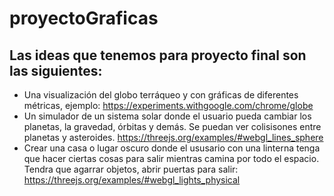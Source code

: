 # proyectoGraficas

## Las ideas que tenemos para proyecto final son las siguientes:

* Una visualización del globo terráqueo y con gráficas de diferentes métricas, ejemplo: https://experiments.withgoogle.com/chrome/globe
* Un simulador de un sistema solar donde el usuario pueda cambiar los planetas, la gravedad, órbitas y demás. Se puedan ver colisisones entre planetas y asteroides. https://threejs.org/examples/#webgl_lines_sphere
* Crear una casa o lugar oscuro donde el ususario con una linterna tenga que hacer ciertas cosas para salir mientras camina por todo el espacio. Tendra que agarrar objetos, abrir puertas para salir: https://threejs.org/examples/#webgl_lights_physical
